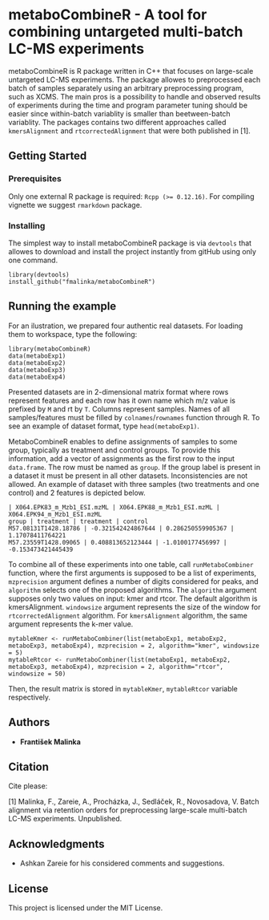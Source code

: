 # metaboCombineR - A tool for combining untargeted multi-batch LC-MS experiments

metaboCombineR is R package written in C++ that focuses on large-scale untargeted LC-MS experiments. The package allowes to preprocessed each batch of samples separately using an arbitrary preprocessing program, such as XCMS. The main pros is a possibility to handle and observed results of experiments during the time and program parameter tuning should be easier since within-batch variablity is smaller than beetween-batch variablity. The packages contains two different approaches called `kmersAlignment` and `rtcorrectedAlignment` that were both published in [1].

## Getting Started

### Prerequisites
Only one external R package is required: `Rcpp (>= 0.12.16)`. For compiling vignette we suggest `rmarkdown` package.
### Installing
The simplest way to install metaboCombineR package is via `devtools` that allowes to download and install the project instantly from gitHub using only one command.
```
library(devtools)
install_github("fmalinka/metaboCombineR")
```

## Running the example
For an ilustration, we prepared four authentic real datasets. For loading them to workspace, type the following:
```
library(metaboCombineR)
data(metaboExp1)
data(metaboExp2)
data(metaboExp3)
data(metaboExp4)
```
Presented datasets are in 2-dimensional matrix format where rows represent features and each row has it own name which m/z value is prefixed by `M` and rt by `T`. Columns represent samples. Names of all samples/features must be filled by `colnames`/`rownames` function through R. To see an example of dataset format, type `head(metaboExp1)`.

MetaboCombineR enables to define assignments of samples to some group, typically as treatment and control groups. To provide this information, add a vector of assignments as the first row to the input `data.frame`. The row must be named as `group`. If the group label is present in a dataset it must be present in all other datasets. Inconsistencies are not allowed. An example of dataset with three samples (two treatments and one control) and 2 features is depicted below.

```
| X064.EPK83_m_Mzb1_ESI.mzML | X064.EPK88_m_Mzb1_ESI.mzML | X064.EPK94_m_Mzb1_ESI.mzML
group | treatment | treatment | control
M57.08131T1428.18786 | -0.321542424867644 | 0.286250559905367 | 1.17078411764221
M57.23559T1428.09065 | 0.408813652123444 | -1.0100177456997 | -0.153473421445439
```

To combine all of these experiments into one table, call `runMetaboCombiner` function, where the first arguments is supposed to be a list of experiments, `mzprecision` argument defines a number of digits considered for peaks, and `algorithm` selects one of the proposed algorithms. The `algorithm` argument supposes only two values on input: kmer and rtcor. The default algorithm is kmersAlignment. `windowsize` argument represents the size of the window for `rtcorrectedAlignment` algorithm. For `kmersAlignment` algorithm, the same argument represents the k-mer value.
```
mytableKmer <- runMetaboCombiner(list(metaboExp1, metaboExp2, metaboExp3, metaboExp4), mzprecision = 2, algorithm="kmer", windowsize = 5)
mytableRtcor <- runMetaboCombiner(list(metaboExp1, metaboExp2, metaboExp3, metaboExp4), mzprecision = 2, algorithm="rtcor", windowsize = 50)
```
Then, the result matrix is stored in `mytableKmer`, `mytableRtcor` variable respectively.

## Authors

* **František Malinka**

## Citation
Cite please:


[1] Malinka, F., Zareie, A., Procházka, J., Sedláček, R., Novosadova, V. Batch alignment via retention orders for preprocessing large-scale multi-batch LC-MS experiments. Unpublished.

## Acknowledgments

* Ashkan Zareie for his considered comments and suggestions.

## License

This project is licensed under the MIT License.

